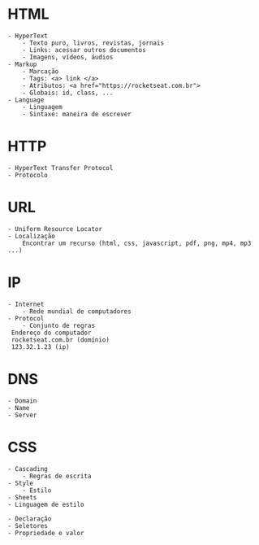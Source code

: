 # HTML

    - HyperText
        - Texto puro, livros, revistas, jornais
        - Links: acessar outros documentos
        - Imagens, vídeos, áudios
    - Markup
        - Marcação
        - Tags: <a> link </a>
        - Atributos: <a href="https://rocketseat.com.br">
        - Globais: id, class, ...
    - Language
        - Linguagem
        - Sintaxe: maneira de escrever
        
#   HTTP

    - HyperText Transfer Protocol
    - Protocolo

# URL

    - Uniform Resource Locator
    - Localização
        Encontrar um recurso (html, css, javascript, pdf, png, mp4, mp3 ...)

# IP

    - Internet      
        - Rede mundial de computadores
    - Protocol
        - Conjunto de regras
     Endereço do computador
     rocketseat.com.br (domínio)
     123.32.1.23 (ip)

# DNS

    - Domain 
    - Name 
    - Server
        
# CSS

    - Cascading 
        - Regras de escrita
    - Style 
        - Estilo
    - Sheets
    - Linguagem de estilo

    - Declaração
    - Seletores
    - Propriedade e valor